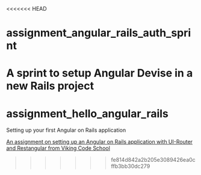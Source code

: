 <<<<<<< HEAD
# assignment_angular_rails_auth_sprint
A sprint to setup Angular Devise in a new Rails project
=======
# assignment_hello_angular_rails
Setting up your first Angular on Rails application

[An assignment on setting up an Angular on Rails application with UI-Router and Restangular from Viking Code School](https://www.vikingcodeschool.com)
>>>>>>> fe814d842a2b205e3089426ea0cffb3bb30dc279
